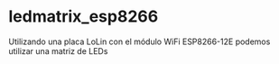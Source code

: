 # ledmatrix_esp8266
Utilizando una placa LoLin con el módulo WiFi ESP8266-12E podemos utilizar una matriz de LEDs

